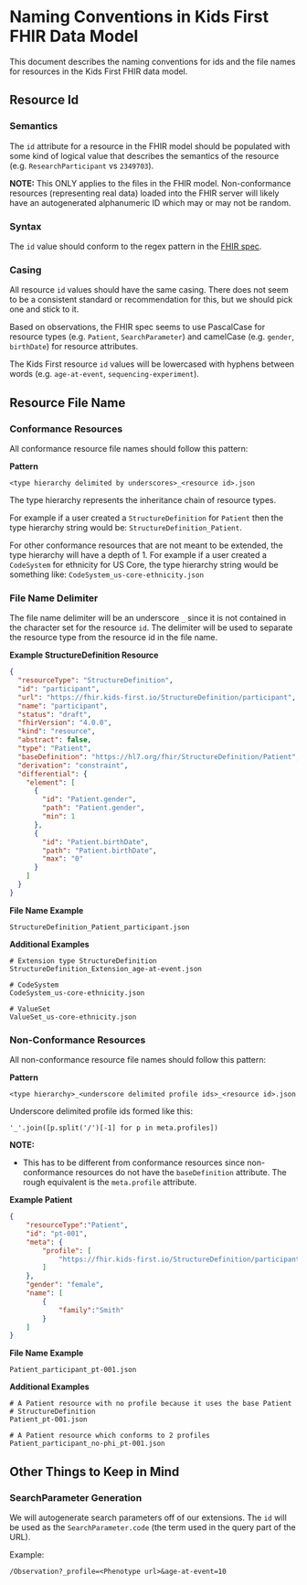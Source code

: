 
# Naming Conventions in Kids First FHIR Data Model

This document describes the naming conventions for ids and
the file names for resources in the Kids First FHIR data model.

## Resource Id

### Semantics

The `id` attribute for a resource in the FHIR model should be
populated with some kind of logical value that describes the semantics of
the resource (e.g. `ResearchParticipant` vs `2349703`).

**NOTE:** This ONLY applies to the files in the FHIR model. Non-conformance
resources (representing real data) loaded into the FHIR server will likely
have an autogenerated alphanumeric ID which may or may not be random.

### Syntax

The `id` value should conform to the regex pattern in the
[FHIR spec](https://www.hl7.org/fhir/datatypes.html#id).

### Casing

All resource `id` values should have the same casing. There does not seem
to be a consistent standard or recommendation for this, but we should pick
one and stick to it.

Based on observations, the FHIR spec seems to use PascalCase for
resource types (e.g. `Patient`, `SearchParameter`) and camelCase
(e.g. `gender`, `birthDate`) for resource attributes.

The Kids First resource `id` values will be lowercased with hyphens between
words (e.g. `age-at-event`, `sequencing-experiment`).  


## Resource File Name

### Conformance Resources

All conformance resource file names should follow this pattern:

**Pattern**
```
<type hierarchy delimited by underscores>_<resource id>.json
```

The type hierarchy represents the inheritance chain of resource types.

For example if a user created a `StructureDefinition` for `Patient` then
the type hierarchy string would be: `StructureDefinition_Patient`.

For other conformance resources that are not meant to be extended, the
type hierarchy will have a depth of 1. For example if a user created
a `CodeSystem` for ethnicity for US Core, the type hierarchy string
would be something like: `CodeSystem_us-core-ethnicity.json`

### File Name Delimiter

The file name delimiter will be an underscore `_` since it is not contained
in the character set for the resource `id`. The delimiter will be used to
separate the resource type from the resource id in the file name.

**Example StructureDefinition Resource**
```json
{
  "resourceType": "StructureDefinition",
  "id": "participant",
  "url": "https://fhir.kids-first.io/StructureDefinition/participant",
  "name": "participant",
  "status": "draft",
  "fhirVersion": "4.0.0",
  "kind": "resource",
  "abstract": false,
  "type": "Patient",
  "baseDefinition": "https://hl7.org/fhir/StructureDefinition/Patient",
  "derivation": "constraint",
  "differential": {
    "element": [
      {
        "id": "Patient.gender",
        "path": "Patient.gender",
        "min": 1
      },
      {
        "id": "Patient.birthDate",
        "path": "Patient.birthDate",
        "max": "0"
      }
    ]
  }
}
```

**File Name Example**
```
StructureDefinition_Patient_participant.json
```

**Additional Examples**
```
# Extension type StructureDefinition
StructureDefinition_Extension_age-at-event.json

# CodeSystem
CodeSystem_us-core-ethnicity.json

# ValueSet
ValueSet_us-core-ethnicity.json
```

### Non-Conformance Resources

All non-conformance resource file names should follow this pattern:

**Pattern**
```
<type hierarchy>_<underscore delimited profile ids>_<resource id>.json
```

Underscore delimited profile ids formed like this:
```
'_'.join([p.split('/')[-1] for p in meta.profiles])
```

**NOTE:**

- This has to be different from conformance resources since non-conformance
resources do not have the `baseDefinition` attribute. The rough equivalent
is the `meta.profile` attribute.


**Example Patient**
```json
{
    "resourceType":"Patient",
    "id": "pt-001",
    "meta": {
        "profile": [
            "https://fhir.kids-first.io/StructureDefinition/participant"
        ]
    },
    "gender": "female",
    "name": [
        {
            "family":"Smith"
        }
    ]
}
```

**File Name Example**
```
Patient_participant_pt-001.json
```

**Additional Examples**
```
# A Patient resource with no profile because it uses the base Patient
# StructureDefinition
Patient_pt-001.json

# A Patient resource which conforms to 2 profiles
Patient_participant_no-phi_pt-001.json
```

## Other Things to Keep in Mind

### SearchParameter Generation

We will autogenerate search parameters off of our extensions. The `id`
will be used as the `SearchParameter.code` (the term used in the
query part of the URL).

Example:
```
/Observation?_profile=<Phenotype url>&age-at-event=10
```
